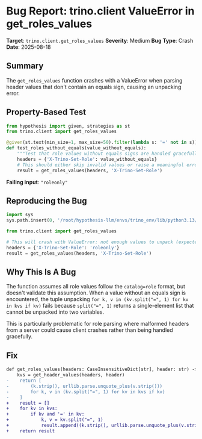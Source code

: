 # Bug Report: trino.client ValueError in get_roles_values

**Target**: `trino.client.get_roles_values`
**Severity**: Medium
**Bug Type**: Crash
**Date**: 2025-08-18

## Summary

The `get_roles_values` function crashes with a ValueError when parsing header values that don't contain an equals sign, causing an unpacking error.

## Property-Based Test

```python
from hypothesis import given, strategies as st
from trino.client import get_roles_values

@given(st.text(min_size=1, max_size=50).filter(lambda s: '=' not in s))
def test_roles_without_equals(value_without_equals):
    """Test that role values without equals signs are handled gracefully."""
    headers = {'X-Trino-Set-Role': value_without_equals}
    # This should either skip invalid values or raise a meaningful error
    result = get_roles_values(headers, 'X-Trino-Set-Role')
```

**Failing input**: `"roleonly"`

## Reproducing the Bug

```python
import sys
sys.path.insert(0, '/root/hypothesis-llm/envs/trino_env/lib/python3.13/site-packages')

from trino.client import get_roles_values

# This will crash with ValueError: not enough values to unpack (expected 2, got 1)
headers = {'X-Trino-Set-Role': 'roleonly'}
result = get_roles_values(headers, 'X-Trino-Set-Role')
```

## Why This Is A Bug

The function assumes all role values follow the `catalog=role` format, but doesn't validate this assumption. When a value without an equals sign is encountered, the tuple unpacking `for k, v in (kv.split("=", 1) for kv in kvs if kv)` fails because `split("=", 1)` returns a single-element list that cannot be unpacked into two variables.

This is particularly problematic for role parsing where malformed headers from a server could cause client crashes rather than being handled gracefully.

## Fix

```diff
def get_roles_values(headers: CaseInsensitiveDict[str], header: str) -> List[Tuple[str, str]]:
    kvs = get_header_values(headers, header)
-    return [
-        (k.strip(), urllib.parse.unquote_plus(v.strip()))
-        for k, v in (kv.split("=", 1) for kv in kvs if kv)
-    ]
+    result = []
+    for kv in kvs:
+        if kv and '=' in kv:
+            k, v = kv.split("=", 1)
+            result.append((k.strip(), urllib.parse.unquote_plus(v.strip())))
+    return result
```